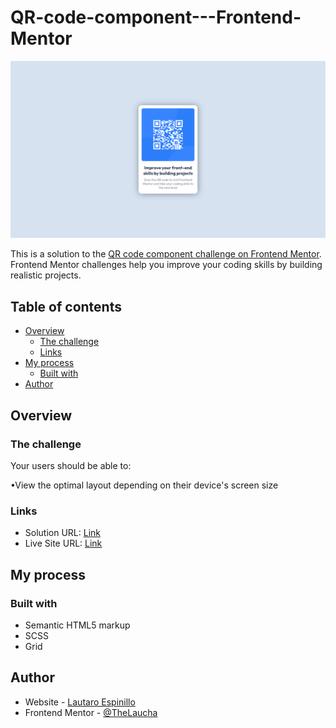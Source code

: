 # QR-code-component---Frontend-Mentor

![Design preview for the QR code component coding challenge](./images/desktop-preview.png)

This is a solution to the [QR code component challenge on Frontend Mentor](https://www.frontendmentor.io/challenges/qr-code-component-iux_sIO_H). Frontend Mentor challenges help you improve your coding skills by building realistic projects. 

## Table of contents

- [Overview](#overview)
  - [The challenge](#the-challenge)
  - [Links](#links)
- [My process](#my-process)
  - [Built with](#built-with)
- [Author](#author)

## Overview

### The challenge

Your users should be able to:

  •View the optimal layout depending on their device's screen size

### Links

- Solution URL: [Link](https://www.frontendmentor.io/challenges/3column-preview-card-component-pH92eAR2-/hub/3column-preview-card-component-3u_PaIVby)
- Live Site URL: [Link](https://thelaucha.github.io/QR-code-component---Frontend-Mentor/)

## My process

### Built with

- Semantic HTML5 markup
- SCSS 
- Grid

## Author

- Website - [Lautaro Espinillo](https://thelaucha.github.io/portfolio_web/)
- Frontend Mentor - [@TheLaucha](https://www.frontendmentor.io/profile/TheLaucha)

